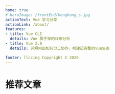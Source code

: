 ```yaml
---
home: true
# heroImage: /frontEnd/hongkong_s.jpg
actionText: Vue 学习分享
actionLink: /about/
features:
- title: Vue CLI
  details: Vue 脚手架的详细分析
- title: Vue 2.0
  details: 详解内部如何分工协作，构建起完整的Vue生态

footer: llccing Copyright © 2020
---
```



# 推荐文章